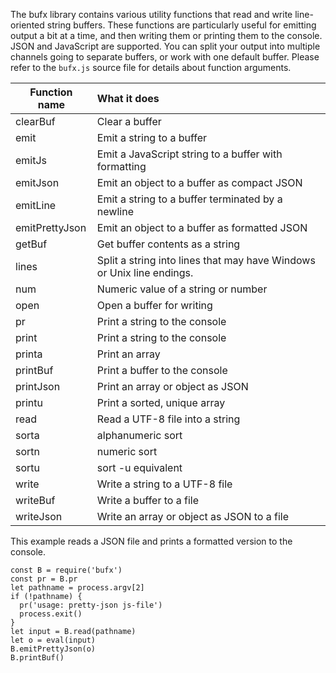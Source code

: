The bufx library contains various utility functions that read and write line-oriented string buffers. These functions are particularly useful for emitting output a bit at a time, and then writing them or printing them to the console. JSON and JavaScript are supported. You can split your output into multiple channels going to separate buffers, or work with one default buffer. Please refer to the `bufx.js` source file for details about function arguments.

| Function name  | What it does                                                          |
|----------------|:----------------------------------------------------------------------|
| clearBuf       | Clear a buffer                                                        |
| emit           | Emit a string to a buffer                                             |
| emitJs         | Emit a JavaScript string to a buffer with formatting                  |
| emitJson       | Emit an object to a buffer as compact JSON                            |
| emitLine       | Emit a string to a buffer terminated by a newline                     |
| emitPrettyJson | Emit an object to a buffer as formatted JSON                          |
| getBuf         | Get buffer contents as a string                                       |
| lines          | Split a string into lines that may have Windows or Unix line endings. |
| num            | Numeric value of a string or number                                   |
| open           | Open a buffer for writing                                             |
| pr             | Print a string to the console                                         |
| print          | Print a string to the console                                         |
| printa         | Print an array                                                        |
| printBuf       | Print a buffer to the console                                         |
| printJson      | Print an array or object as JSON                                      |
| printu         | Print a sorted, unique array                                          |
| read           | Read a UTF-8 file into a string                                       |
| sorta          | alphanumeric sort                                                     |
| sortn          | numeric sort                                                          |
| sortu          | sort -u equivalent                                                    |
| write          | Write a string to a UTF-8 file                                        |
| writeBuf       | Write a buffer to a file                                              |
| writeJson      | Write an array or object as JSON to a file                            |

This example reads a JSON file and prints a formatted version to the console.
```
const B = require('bufx')
const pr = B.pr
let pathname = process.argv[2]
if (!pathname) {
  pr('usage: pretty-json js-file')
  process.exit()
}
let input = B.read(pathname)
let o = eval(input)
B.emitPrettyJson(o)
B.printBuf()
```
